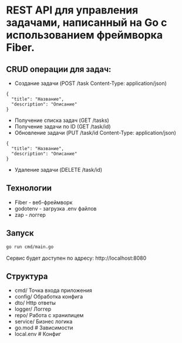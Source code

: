 # REST API для управления задачами, написанный на Go с использованием фреймворка Fiber.

## CRUD операции для задач:
  - Создание задачи (POST /task Content-Type: application/json)
```
{
  "title": "Название",
  "description": "Описание"
}
```
  - Получение списка задач (GET /tasks)
  - Получение задачи по ID (GET /task/id)
  - Обновление задачи (PUT /task/id
Content-Type: application/json)
```
{
  "title": "Название",
  "description": "Описание"
}
```
  - Удаление задачи (DELETE /task/id)

## Технологии
- Fiber - веб-фреймворк
- godotenv - загрузка .env файлов
- zap - логгер

## Запуск
```bash
go run cmd/main.go
```
Сервис будет доступен по адресу: http://localhost:8080

## Структура 
- cmd/ Точка входа приложения
- config/ Обработка конфига
- dto/ Http ответы 
- logger/ Логгер
- repo/ Работа с хранилицем
- service/ Бизнес логика
- go.mod # Зависимости
- local.env # Конфиг
